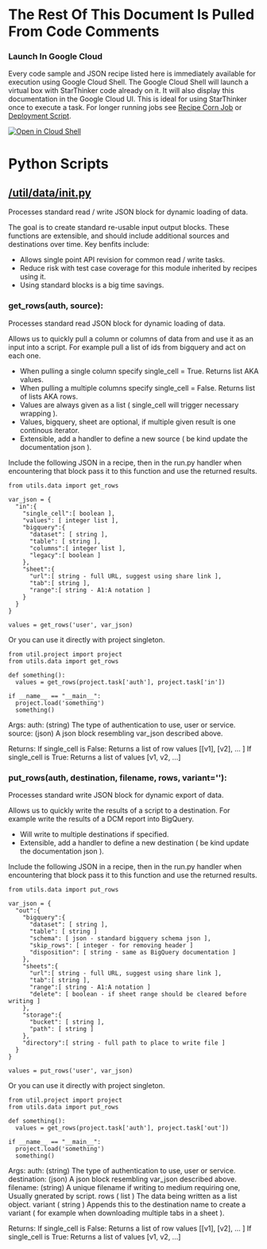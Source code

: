 # The Rest Of This Document Is Pulled From Code Comments

### Launch In Google Cloud

Every code sample and JSON recipe listed here is immediately available for execution using Google Cloud Shell.  The Google Cloud Shell will launch a virtual box with StarThinker code already on it.  It will also display this documentation in the Google Cloud UI.  This is ideal for using StarThinker once to execute a task.  For longer running jobs see [Recipe Corn Job](/cron/README.md) or [Deployment Script](/deploy/README.md).

[![Open in Cloud Shell](http://gstatic.com/cloudssh/images/open-btn.svg)](https://console.cloud.google.com/cloudshell/editor?cloudshell_git_repo=https%3A%2F%2Fgithub.com%2Fgoogle%2Fstarthinker&cloudshell_print=%2FLAUNCH_RECIPE.txt&cloudshell_tutorial=%2Futil%2Fdata%2FREADME.md)


# Python Scripts


## [/util/data/__init__.py](/util/data/__init__.py)

Processes standard read / write JSON block for dynamic loading of data.

The goal is to create standard re-usable input output blocks.  These functions
are extensible, and should include additional sources and destinations over time.
Key benfits include:

  - Allows single point API revision for common read / write tasks.
  - Reduce risk with test case coverage for this module inherited by recipes using it.
  - Using standard blocks is a big time savings.




### get_rows(auth, source):


  Processes standard read JSON block for dynamic loading of data.
  
  Allows us to quickly pull a column or columns of data from and use it as an input 
  into a script. For example pull a list of ids from bigquery and act on each one.

  - When pulling a single column specify single_cell = True. Returns list AKA values. 
  - When pulling a multiple columns specify single_cell = False. Returns list of lists AKA rows.
  - Values are always given as a list ( single_cell will trigger necessary wrapping ).
  - Values, bigquery, sheet are optional, if multiple given result is one continous iterator.
  - Extensible, add a handler to define a new source ( be kind update the documentation json ).

  Include the following JSON in a recipe, then in the run.py handler when
  encountering that block pass it to this function and use the returned results.
  
    from utils.data import get_rows
  
    var_json = {
      "in":{
        "single_cell":[ boolean ],
        "values": [ integer list ],
        "bigquery":{
          "dataset": [ string ],
          "table": [ string ],
          "columns":[ integer list ],
          "legacy":[ boolean ]
        },
        "sheet":{
          "url":[ string - full URL, suggest using share link ],
          "tab":[ string ],
          "range":[ string - A1:A notation ]
        }
      } 
    } 
  
    values = get_rows('user', var_json)
  
  Or you can use it directly with project singleton.
  
    from util.project import project
    from utils.data import get_rows
  
    def something():
      values = get_rows(project.task['auth'], project.task['in'])
  
    if __name__ == "__main__":
      project.load('something')
      something()
  
  Args:
    auth: (string) The type of authentication to use, user or service.
    source: (json) A json block resembling var_json described above.

  Returns:
    If single_cell is False: Returns a list of row values [[v1], [v2], ... ]
    If single_cell is True: Returns a list of values [v1, v2, ...]



### put_rows(auth, destination, filename, rows, variant=''):


  Processes standard write JSON block for dynamic export of data.
  
  Allows us to quickly write the results of a script to a destination.  For example
  write the results of a DCM report into BigQuery.

  - Will write to multiple destinations if specified.
  - Extensible, add a handler to define a new destination ( be kind update the documentation json ).

  Include the following JSON in a recipe, then in the run.py handler when
  encountering that block pass it to this function and use the returned results.
  
    from utils.data import put_rows
  
    var_json = {
      "out":{
        "bigquery":{
          "dataset": [ string ],
          "table": [ string ]
          "schema": [ json - standard bigquery schema json ],
          "skip_rows": [ integer - for removing header ]
          "disposition": [ string - same as BigQuery documentation ]
        },
        "sheets":{
          "url":[ string - full URL, suggest using share link ],
          "tab":[ string ],
          "range":[ string - A1:A notation ]
          "delete": [ boolean - if sheet range should be cleared before writing ]
        },
        "storage":{
          "bucket": [ string ],
          "path": [ string ]
        },
        "directory":[ string - full path to place to write file ]
      } 
    } 
  
    values = put_rows('user', var_json)
  
  Or you can use it directly with project singleton.
  
    from util.project import project
    from utils.data import put_rows
  
    def something():
      values = get_rows(project.task['auth'], project.task['out'])
  
    if __name__ == "__main__":
      project.load('something')
      something()
  
  Args:
    auth: (string) The type of authentication to use, user or service.
    destination: (json) A json block resembling var_json described above.
    filename: (string) A unique filename if writing to medium requiring one, Usually gnerated by script.
    rows ( list ) The data being written as a list object.
    variant ( string ) Appends this to the destination name to create a variant ( for example when downloading multiple tabs in a sheet ).

  Returns:
    If single_cell is False: Returns a list of row values [[v1], [v2], ... ]
    If single_cell is True: Returns a list of values [v1, v2, ...]

